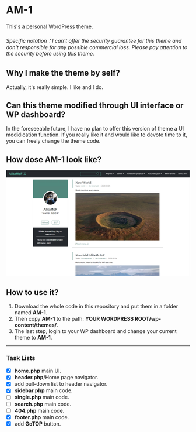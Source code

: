 # AM-1
This's a personal WordPress theme.
###### Specific notation：I can't offer the security guarantee for this theme and don't responsible for any possible commercial loss. Please pay attention to the security before using this theme.

## Why I make the theme by self?
Actually, it's really simple. I like and I do.

## Can this theme modified through UI interface or WP dashboard?
In the foreseeable future, I have no plan to offer this version of theme a UI modidication function. If you really like it and would like to devote time to it, you can freely change the theme code.

## How dose AM-1 look like?
![AM-1](screenshot.PNG)

## How to use it?
1. Download the whole code in this repository and put them in a folder named **AM-1**.
2. Then copy **AM-1** to the path: **YOUR WORDPRESS ROOT/wp-content/themes/**. 
3. The last step, login to your WP dashboard and change your current theme to **AM-1**.

****

### Task Lists
- [x] **home.php** main UI.
- [x] **header.php**/Home page navigator.
- [x] add pull-down list to header navigator.
- [x] **sidebar.php** main code.
- [ ] **single.php** main code.
- [ ] **search.php** main code.
- [ ] **404.php** main code.
- [x] **footer.php** main code.
- [x] add **GoTOP** button.
